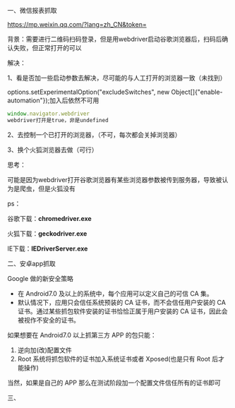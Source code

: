 一、微信报表抓取

https://mp.weixin.qq.com/?lang=zh_CN&token=

背景：需要进行二维码扫码登录，但是用webdriver启动谷歌浏览器后，扫码后确认失败，但正常打开的可以

解决：

1、看是否加一些启动参数去解决，尽可能的与人工打开的浏览器一致（未找到）

options.setExperimentalOption("excludeSwitches", new Object[]{"enable-automation"});加入后依然不可用

```js
window.navigator.webdriver
webdriver打开是true，非是undefined
```

2、去控制一个已打开的浏览器，（不可，每次都会关掉浏览器）

3、换个火狐浏览器去做（可行）

思考：

可能是因为webdriver打开谷歌浏览器有某些浏览器参数被传到服务器，导致被认为是爬虫，但是火狐没有



ps：

谷歌下载：**chromedriver.exe**

火狐下载：**geckodriver.exe**

IE下载：**IEDriverServer.exe**



二、安卓app抓取

Google 做的新安全策略

- 在 Android7.0 及以上的系统中，每个应用可以定义自己的可信 CA 集。
- 默认情况下，应用只会信任系统预装的 CA 证书，而不会信任用户安装的 CA 证书。通过某些抓包软件安装的证书恰恰正属于用户安装的 CA 证书，因此会被视作不安全的证书。

如果想要在 Android7.0 以上抓第三方 APP 的包只能：

1. 逆向加(改)配置文件
2. Root 系统将抓包软件的证书加入系统证书或者 Xposed(也是只有 Root 后才能操作)

当然，如果是自己的 APP 那么在测试阶段加一个配置文件信任所有的证书即可





三、